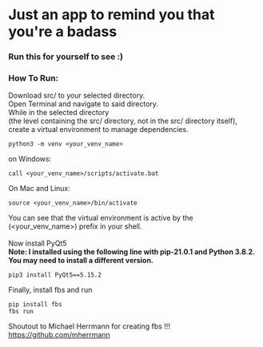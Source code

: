 # Just an app to remind you that you're a badass
### Run this for yourself to see :) </br>

### How To Run:
Download src/ to your selected directory. </br>
Open Terminal and navigate to said directory. </br>
While in the selected directory </br>
(the level containing the src/ directory, not in the src/ directory itself), </br>
create a virtual environment to manage dependencies. </br>
```
python3 -m venv <your_venv_name>
```
on Windows:
```
call <your_venv_name>/scripts/activate.bat
```
On Mac and Linux:
```
source <your_venv_name>/bin/activate
```
You can see that the virtual environment is active by the (<your_venv_name>) prefix in your shell. </br>
</br>
Now install PyQt5 </br>
**Note: I installed using the following line with pip-21.0.1 and Python 3.8.2. You may need to install a different version.** </br>
```
pip3 install PyQt5==5.15.2
```
Finally, install fbs and run
```
pip install fbs
fbs run
```
Shoutout to Michael Herrmann for creating fbs !!! https://github.com/mherrmann
